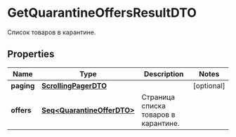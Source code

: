 

# GetQuarantineOffersResultDTO

Список товаров в карантине.

## Properties

Name | Type | Description | Notes
------------ | ------------- | ------------- | -------------
**paging** | [**ScrollingPagerDTO**](ScrollingPagerDTO.md) |  |  [optional]
**offers** | [**Seq&lt;QuarantineOfferDTO&gt;**](QuarantineOfferDTO.md) | Страница списка товаров в карантине. | 



